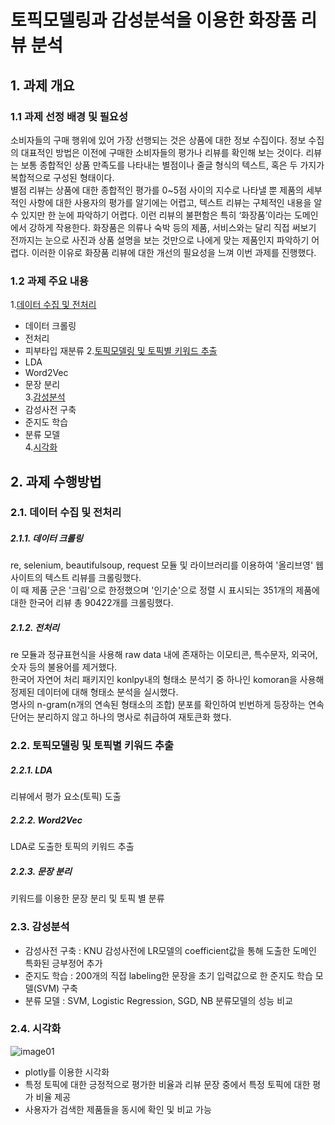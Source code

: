 # 토픽모델링과 감성분석을 이용한 화장품 리뷰 분석

## 1. 과제 개요
### 1.1 과제 선정 배경 및 필요성 
 소비자들의 구매 행위에 있어 가장 선행되는 것은 상품에 대한 정보 수집이다. 정보 수집의 대표적인 방법은 이전에 구매한 소비자들의 평가나 리뷰를 확인해 보는 것이다. 리뷰는 보통 종합적인 상품 만족도를 나타내는 별점이나 줄글 형식의 텍스트, 혹은 두 가지가 복합적으로 구성된 형태이다.  
 별점 리뷰는 상품에 대한 종합적인 평가를 0~5점 사이의 지수로 나타낼 뿐 제품의 세부적인 사항에 대한 사용자의 평가를 알기에는 어렵고, 텍스트 리뷰는 구체적인 내용을 알 수 있지만 한 눈에 파악하기 어렵다. 이런 리뷰의 불편함은 특히 ‘화장품’이라는 도메인에서 강하게 작용한다. 화장품은 의류나 숙박 등의 제품, 서비스와는 달리 직접 써보기 전까지는 눈으로 사진과 상품 설명을 보는 것만으로 나에게 맞는 제품인지 파악하기 어렵다. 이러한 이유로 화장품 리뷰에 대한 개선의 필요성을 느껴 이번 과제를 진행했다.

### 1.2 과제 주요 내용
1.[데이터 수집 및 전처리](#2.1.-데이터-수집-및-전처리)
- 데이터 크롤링
- 전처리
- 피부타입 재분류 
2.[토픽모델링 및 토픽별 키워드 추출](#2.2.-토픽모델링-및-토픽별-키워드-추출) 
- LDA
- Word2Vec
- 문장 분리  
3.[감성분석](#2.3.-감성분석)  
- 감성사전 구축
- 준지도 학습
- 분류 모델  
4.[시각화](#2.4.-시각화)

## 2. 과제 수행방법
### 2.1. 데이터 수집 및 전처리  
##### 2.1.1. 데이터 크롤링
re, selenium, beautifulsoup, request 모듈 및 라이브러리를 이용하여 '올리브영' 웹사이트의 텍스트 리뷰를 크롤링했다.  
이 때 제품 군은 '크림'으로 한정했으며 '인기순'으로 정렬 시 표시되는 351개의 제품에 대한 한국어 리뷰 총 90422개를 크롤링했다.

##### 2.1.2. 전처리
re 모듈과 정규표현식을 사용해 raw data 내에 존재하는 이모티콘, 특수문자, 외국어, 숫자 등의 불용어를 제거했다.  
한국어 자연어 처리 패키지인 konlpy내의 형태소 분석기 중 하나인 komoran을 사용해 정제된 데이터에 대해 형태소 분석을 실시했다.  
명사의 n-gram(n개의 연속된 형태소의 조합) 분포를 확인하여 빈번하게 등장하는 연속 단어는 분리하지 않고 하나의 명사로 취급하여 재토큰화 했다.

### 2.2. 토픽모델링 및 토픽별 키워드 추출
##### 2.2.1. LDA 
리뷰에서 평가 요소(토픽) 도출  
##### 2.2.2. Word2Vec 
LDA로 도출한 토픽의 키워드 추출  
##### 2.2.3. 문장 분리
키워드를 이용한 문장 분리 및 토픽 별 분류

### 2.3. 감성분석
- 감성사전 구축 : KNU 감성사전에 LR모델의 coefficient값을 통해 도출한 도메인 특화된 긍부정어 추가
- 준지도 학습 : 200개의 직접 labeling한 문장을 초기 입력값으로 한 준지도 학습 모델(SVM) 구축
- 분류 모델 : SVM, Logistic Regression, SGD, NB 분류모델의 성능 비교

### 2.4. 시각화
![image01](https://user-images.githubusercontent.com/49268298/175094119-da348e6b-2526-4d2e-ac67-ddef2ed05e69.png)
- plotly를 이용한 시각화
- 특정 토픽에 대한 긍정적으로 평가한 비율과 리뷰 문장 중에서 특정 토픽에 대한 평가 비율 제공
- 사용자가 검색한 제품들을 동시에 확인 및 비교 가능
